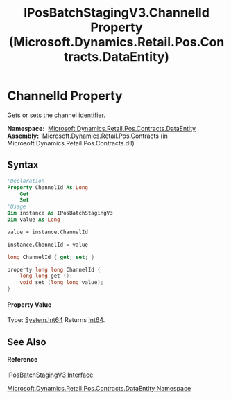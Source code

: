 ﻿---
title: IPosBatchStagingV3.ChannelId Property  (Microsoft.Dynamics.Retail.Pos.Contracts.DataEntity)
TOCTitle: ChannelId Property
ms:assetid: P:Microsoft.Dynamics.Retail.Pos.Contracts.DataEntity.IPosBatchStagingV3.ChannelId
ms:mtpsurl: https://technet.microsoft.com/en-us/library/microsoft.dynamics.retail.pos.contracts.dataentity.iposbatchstagingv3.channelid(v=AX.60)
ms:contentKeyID: 62204378
ms.date: 05/18/2015
mtps_version: v=AX.60
f1_keywords:
- Microsoft.Dynamics.Retail.Pos.Contracts.DataEntity.IPosBatchStagingV3.ChannelId
dev_langs:
- CSharp
- C++
- VB
---

# ChannelId Property

Gets or sets the channel identifier.

**Namespace:**  [Microsoft.Dynamics.Retail.Pos.Contracts.DataEntity](microsoft-dynamics-retail-pos-contracts-dataentity-namespace.md)  
**Assembly:**  Microsoft.Dynamics.Retail.Pos.Contracts (in Microsoft.Dynamics.Retail.Pos.Contracts.dll)

## Syntax

``` vb
'Declaration
Property ChannelId As Long
    Get
    Set
'Usage
Dim instance As IPosBatchStagingV3
Dim value As Long

value = instance.ChannelId

instance.ChannelId = value
```

``` csharp
long ChannelId { get; set; }
```

``` c++
property long long ChannelId {
    long long get ();
    void set (long long value);
}
```

#### Property Value

Type: [System.Int64](https://technet.microsoft.com/en-us/library/6yy583ek\(v=ax.60\))  
Returns [Int64](https://technet.microsoft.com/en-us/library/6yy583ek\(v=ax.60\)).  

## See Also

#### Reference

[IPosBatchStagingV3 Interface](iposbatchstagingv3-interface-microsoft-dynamics-retail-pos-contracts-dataentity.md)

[Microsoft.Dynamics.Retail.Pos.Contracts.DataEntity Namespace](microsoft-dynamics-retail-pos-contracts-dataentity-namespace.md)

